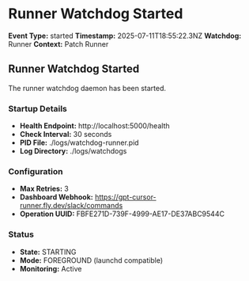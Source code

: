 # Runner Watchdog Started

**Event Type:** started
**Timestamp:** 2025-07-11T18:55:22.3NZ
**Watchdog:** Runner
**Context:** Patch Runner


## Runner Watchdog Started

The runner watchdog daemon has been started.

### Startup Details
- **Health Endpoint:** http://localhost:5000/health
- **Check Interval:** 30 seconds
- **PID File:** ./logs/watchdog-runner.pid
- **Log Directory:** ./logs/watchdogs

### Configuration
- **Max Retries:** 3
- **Dashboard Webhook:** https://gpt-cursor-runner.fly.dev/slack/commands
- **Operation UUID:** FBFE271D-739F-4999-AE17-DE37ABC9544C

### Status
- **State:** STARTING
- **Mode:** FOREGROUND (launchd compatible)
- **Monitoring:** Active


